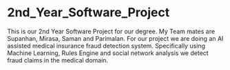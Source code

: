 # 2nd_Year_Software_Project
This is our 2nd Year Software Project for our degree. My Team mates are Supanhan, Mirasa, Saman and Parimalan. For our project we are doing an AI assisted medical insurance fraud detection system. Specifically using Machine Learning, Rules Engine and social network analysis we detect fraud claims in the medical domain.
